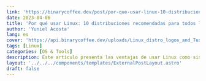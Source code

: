 ```yaml
---
link: 'https://binarycoffee.dev/post/por-que-usar-linux-10-distribuciones-recomendadas-para-todos-los-usuariosougyn'
date: 2023-04-06
title: 'Por qué usar Linux: 10 distribuciones recomendadas para todos los usuarios.'
author: 'Yuniel Acosta'
lang: es
cover: 'https://api.binarycoffee.dev/uploads/Linux_distro_logos_and_Tux_8f832d7cbc.png'
tags: [Linux]
categories: [OS & Tools]
description: Este artículo presenta las ventajas de usar Linux como sistema operativo, incluyendo su estabilidad, seguridad, personalización y disponibilidad de software gratuito. Además, se presentan 10 distribuciones de Linux recomendadas, cada una con sus propias fortalezas y debilidades para diferentes necesidades de los usuarios.
layout: '../../../components/templates/ExternalPostLayout.astro'
draft: false
---
```

